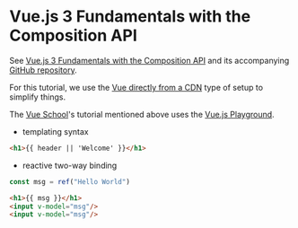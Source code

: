 # Vue.js 3 Fundamentals with the Composition API

See [Vue.js 3 Fundamentals with the Composition API](https://vueschool.io/courses/vue-js-fundamentals-with-the-composition-api) and its accompanying [GitHub repository](https://github.com/vueschool/vuejs-3-fundamentals).

For this tutorial, we use the [Vue directly from a CDN](https://vuejs.org/guide/quick-start.html#using-vue-from-cdn) type of setup to simplify things.  

The [Vue School](https://vueschool.io)'s tutorial mentioned above uses the [Vue.js Playground](https://play.vuejs.org/).

* templating syntax

```html
<h1>{{ header || 'Welcome' }}</h1>
```

* reactive two-way binding

```javascript
const msg = ref("Hello World")
```

```html
<h1>{{ msg }}</h1>
<input v-model="msg"/>
<input v-model="msg"/>
```
